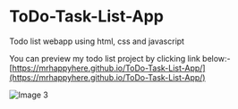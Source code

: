 # ToDo-Task-List-App

Todo list webapp using html, css and javascript

You can preview my todo list project by clicking link below:-
[https://mrhappyhere.github.io/ToDo-Task-List-App/](https://mrhappyhere.github.io/ToDo-Task-List-App/)

![Image 3](https://user-images.githubusercontent.com/80676763/117727250-68eee780-b205-11eb-8699-0f6f8e795050.jpg)

